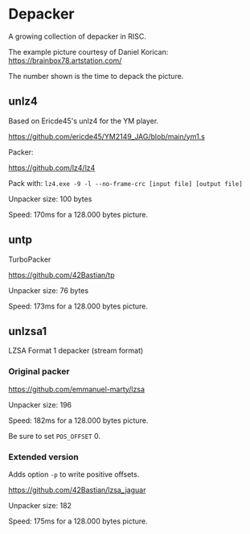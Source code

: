 # Depacker

A growing collection of depacker in RISC.

The example picture courtesy of Daniel Korican:
https://brainbox78.artstation.com/

The number shown is the time to depack the picture.

## unlz4

Based on Ericde45's unlz4 for the YM player.

https://github.com/ericde45/YM2149_JAG/blob/main/ym1.s

Packer:

https://github.com/lz4/lz4

Pack with: `lz4.exe -9 -l --no-frame-crc [input file] [output file] `

Unpacker size: 100 bytes

Speed: 170ms for a 128.000 bytes picture.

## untp

TurboPacker

https://github.com/42Bastian/tp

Unpacker size: 76 bytes

Speed: 173ms for a 128.000 bytes picture.

## unlzsa1

LZSA Format 1 depacker (stream format)

### Original packer

https://github.com/emmanuel-marty/lzsa

Unpacker size: 196

Speed: 182ms for a 128.000 bytes picture.

Be sure to set `POS_OFFSET` 0.

### Extended version

Adds option `-p` to write positive offsets.

https://github.com/42Bastian/lzsa_jaguar

Unpacker size: 182

Speed: 175ms for a 128.000 bytes picture.
